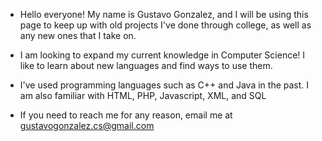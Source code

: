 - Hello everyone! My name is Gustavo Gonzalez, and I will be using this page to
keep up with old projects I've done through college, as well as any new ones that
I take on. 

- I am looking to expand my current knowledge in Computer Science! I like to learn about new languages and
find ways to use them. 

- I've used programming languages such as C++ and Java in the past. I am also familiar with HTML, PHP, Javascript,
XML, and SQL

- If you need to reach me for any reason, email me at gustavogonzalez.cs@gmail.com

<!---
gus-reigns/gus-reigns is a ✨ special ✨ repository because its `README.md` (this file) appears on your GitHub profile.
You can click the Preview link to take a look at your changes.
--->
